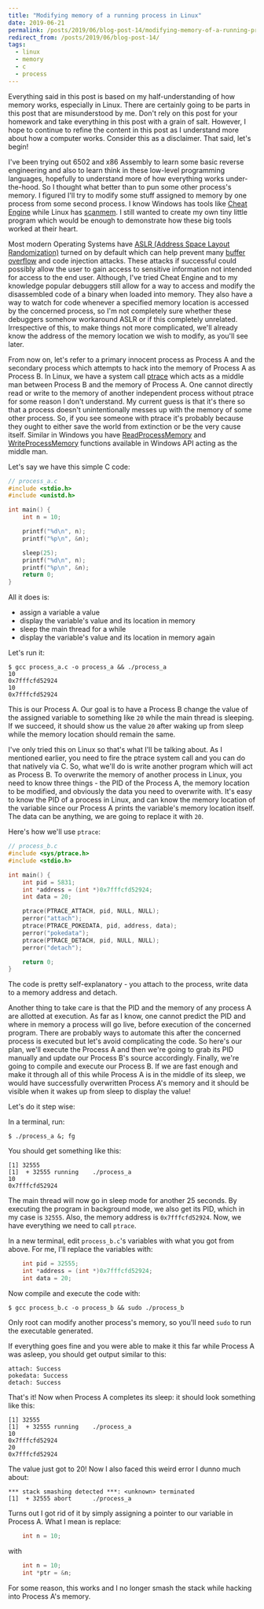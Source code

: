```yaml
---
title: "Modifying memory of a running process in Linux"
date: 2019-06-21
permalink: /posts/2019/06/blog-post-14/modifying-memory-of-a-running-process
redirect_from: /posts/2019/06/blog-post-14/
tags:
  - linux
  - memory
  - c
  - process
---
```


Everything said in this post is based on my half-understanding of how memory works,
especially in Linux. There are certainly going to be parts in this post that are misunderstood
by me. Don't rely on this post for your homework and take everything in this post with a
grain of salt. However, I hope to continue to refine the content in this post as I understand
more about how a computer works. Consider this as a disclaimer. That said, let's begin!

I've been trying out 6502 and x86 Assembly to learn some basic reverse engineering and also
to learn think in these low-level programming languages, hopefully to understand more of how
everything works under-the-hood. So I thought what better than to pun some other process's
memory. I figured I'll try to modify some stuff assigned to memory by one process from some second
process. I know Windows has tools like [Cheat Engine](https://github.com/cheat-engine/cheat-engine)
while Linux has [scanmem](https://github.com/scanmem/scanmem).
I still wanted to create my own tiny little program which would be enough to demonstrate how
these big tools worked at their heart.

Most modern Operating Systems have [ASLR (Address Space Layout Randomization)](https://en.wikipedia.org/wiki/Address_space_layout_randomization)
turned on
by default which can help prevent many [buffer overflow](https://en.wikipedia.org/wiki/Buffer_overflow)
and code injection attacks. These
attacks if successful could possibly allow the user to gain access to sensitive information
not intended for access to the end user. Although, I've tried Cheat Engine and to my knowledge
popular debuggers still allow for a way to access and modify the disassembled code of a binary
when loaded into memory. They also have a way to watch for code whenever a specified memory
location is accessed by the concerned process, so I'm not completely sure whether these
debuggers somehow workaround ASLR or if this completely unrelated. Irrespective of this, to
make things not more complicated, we'll already know the address of the memory location we wish
to modify, as you'll see later.

From now on, let's refer to a primary innocent process as Process A and the secondary process
which attempts to hack into the memory of Process A as Process B. In Linux, we have a system call
[ptrace](http://man7.org/linux/man-pages/man2/ptrace.2.html) which acts as a middle man between
Process B and the memory of Process A. One cannot
directly read or write to the memory of another independent process without ptrace for some
reason I don't understand. My current guess is that it's there so that a process doesn't
unintentionally messes up with the memory of some other process. So, if you see someone with ptrace
it's probably because they ought to either save the world from extinction or be the very cause
itself. Similar in Windows you have [ReadProcessMemory](https://docs.microsoft.com/en-us/windows/desktop/api/memoryapi/nf-memoryapi-readprocessmemory)
and [WriteProcessMemory](https://docs.microsoft.com/en-us/windows/desktop/api/memoryapi/nf-memoryapi-writeprocessmemory)
functions available in Windows API acting as the middle man.

Let's say we have this simple C code:
```c
// process_a.c
#include <stdio.h>
#include <unistd.h>

int main() {
    int n = 10;

    printf("%d\n", n);
    printf("%p\n", &n);

    sleep(25);
    printf("%d\n", n);
    printf("%p\n", &n);
    return 0;
}
```

All it does is:
  - assign a variable a value
  - display the variable's value and its location in memory
  - sleep the main thread for a while
  - display the variable's value and its location in memory again


Let's run it:
```console
$ gcc process_a.c -o process_a && ./process_a
10
0x7fffcfd52924
10
0x7fffcfd52924
```

This is our Process A. Our goal is to have a Process B change the value of the assigned variable to
something like `20` while the main thread is sleeping. If we succeed, it should show us the value `20`
after waking up from sleep while the memory location should remain the same.

I've only tried this on Linux so that's what I'll be talking about. As I mentioned earlier,
you need to fire the ptrace system call and you can do that natively via C. So, what we'll
do is write another program which will act as Process B. To overwrite the memory of another process
in Linux, you need to know three things - the PID of the Process A, the memory location to be
modified, and obviously the data you need to overwrite with. It's easy to know the PID of a process
in Linux, and can know the memory location of the variable since our Process A prints the variable's
memory location itself. The data can be anything, we are going to replace it with `20`.

Here's how we'll use `ptrace`:
```c
// process_b.c
#include <sys/ptrace.h>
#include <stdio.h>

int main() {
    int pid = 5831;
    int *address = (int *)0x7fffcfd52924;
    int data = 20;

    ptrace(PTRACE_ATTACH, pid, NULL, NULL);
    perror("attach");
    ptrace(PTRACE_POKEDATA, pid, address, data);
    perror("pokedata");
    ptrace(PTRACE_DETACH, pid, NULL, NULL);
    perror("detach");

    return 0;
}
```

The code is pretty self-explanatory - you attach to the process, write data to a memory address and
detach.

Another thing to take care is that the PID and the memory of any process A are allotted at execution.
As far as I know, one cannot predict the PID and where in memory a process will go live, before execution
of the concerned program. There are probably ways to automate this after the concerned process is
executed but let's avoid complicating the code. So here's our plan, we'll execute the Process A and
then we're going to grab its PID manually and update our Process B's source accordingly. Finally,
we're going to compile and execute our Process B. If we are fast enough and make it through all
of this while Process A is in the middle of its sleep, we would have successfully overwritten Process
A's memory and it should be visible when it wakes up from sleep to display the value!


Let's do it step wise:

In a terminal, run:
```console
$ ./process_a &; fg
```

You should get something like this:
```console
[1] 32555
[1]  + 32555 running    ./process_a
10
0x7fffcfd52924
```

The main thread will now go in sleep mode for another 25 seconds. By executing the program in
background mode, we also get its PID, which in my case is `32555`. Also, the memory address is
`0x7fffcfd52924`. Now, we have everything we need to call `ptrace`.

In a new terminal, edit `process_b.c`'s variables with what you got from above. For me, I'll replace
the variables with:
```c
    int pid = 32555;
    int *address = (int *)0x7fffcfd52924;
    int data = 20;
```

Now compile and execute the code with:
```
$ gcc process_b.c -o process_b && sudo ./process_b
```
Only root can modify another process's memory, so you'll need `sudo` to run the executable
generated.

If everything goes fine and you were able to make it this far while Process A was asleep, you
should get output similar to this:
```console
attach: Success
pokedata: Success
detach: Success
```

That's it! Now when Process A completes its sleep: it should look something like this:
```console
[1] 32555
[1]  + 32555 running    ./process_a
10
0x7fffcfd52924
20
0x7fffcfd52924
```

The value just got to 20! Now I also faced this weird error I dunno much about:
```console
*** stack smashing detected ***: <unknown> terminated
[1]  + 32555 abort      ./process_a
```

Turns out I got rid of it by simply assigning a pointer to our variable in Process A.
What I mean is replace:
```c
    int n = 10;
```
with
```c
    int n = 10;
    int *ptr = &n;
```

For some reason, this works and I no longer smash the stack while hacking into Process A's
memory.
